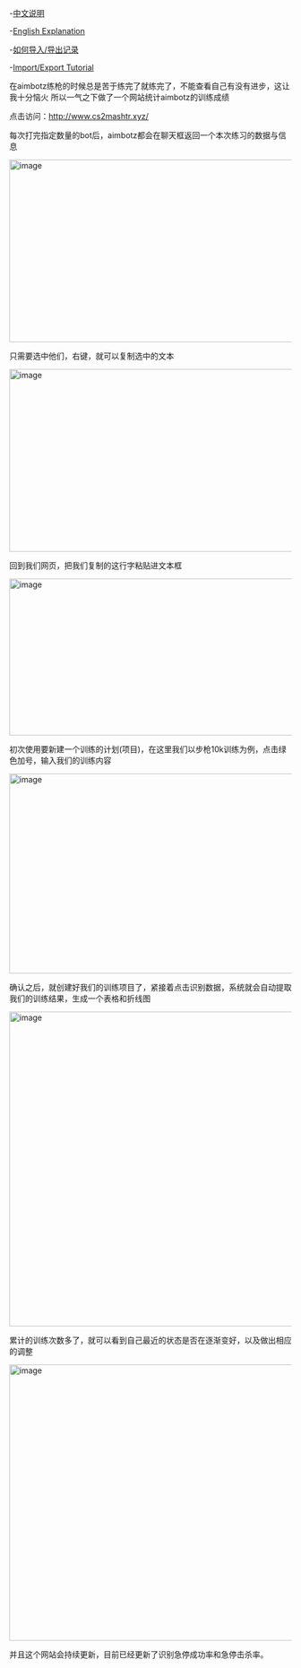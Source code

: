 -[中文说明](README_CN.md)

-[English Explanation](README.md)

-[如何导入/导出记录](导入/导出教程.md)

-[Import/Export Tutorial](Import/ExportTutorial.md)

在aimbotz练枪的时候总是苦于练完了就练完了，不能查看自己有没有进步，这让我十分恼火
所以一气之下做了一个网站统计aimbotz的训练成绩

点击访问：http://www.cs2mashtr.xyz/

每次打完指定数量的bot后，aimbotz都会在聊天框返回一个本次练习的数据与信息

<img width="580" height="326" alt="image" src="https://github.com/user-attachments/assets/a2c47158-af9f-4cd6-86bb-a3ded9906c67" />

只需要选中他们，右键，就可以复制选中的文本

<img width="580" height="326" alt="image" src="https://github.com/user-attachments/assets/2d66d613-8468-49e7-9d67-0f46751a4f66" />

回到我们网页，把我们复制的这行字粘贴进文本框

<img width="580" height="280" alt="image" src="https://github.com/user-attachments/assets/ed67e278-6aa3-4522-a52a-e702a4d60118" />

初次使用要新建一个训练的计划(项目)，在这里我们以步枪10k训练为例，点击绿色加号，输入我们的训练内容

<img width="580" height="357" alt="image" src="https://github.com/user-attachments/assets/d7a581c7-64b4-4f59-8234-8da0c573fcf9" />

确认之后，就创建好我们的训练项目了，紧接着点击识别数据，系统就会自动提取我们的训练结果，生成一个表格和折线图

<img width="580" height="562" alt="image" src="https://github.com/user-attachments/assets/28e4f042-5213-407a-bae2-674f9ab0039f" />

累计的训练次数多了，就可以看到自己最近的状态是否在逐渐变好，以及做出相应的调整

<img width="580" height="493" alt="image" src="https://github.com/user-attachments/assets/d196a39b-8460-4e77-86d3-832366e867ef" />

并且这个网站会持续更新，目前已经更新了识别急停成功率和急停击杀率。

